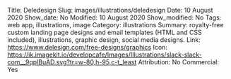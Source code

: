 Title: Deledesign
Slug: images/illustrations/deledesign
Date: 10 August 2020
Show_date: No
Modified: 10 August 2020
Show_modified: No
Tags: web app, illustrations, image
Category: illustrations
Summary: royalty-free custom landing page designs and email templates (HTML and CSS included), illustrations, graphic design, social media designs.
Link: https://www.delesign.com/free-designs/graphics
Icon: https://ik.imagekit.io/developcafe/Images/Illustrations/slack-slack-com__9qplBuAD.svg?tr=w-80,h-95,c-t_least
Attribution: No
Commercial: Yes
 
